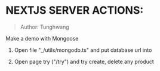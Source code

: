 # NEXTJS SERVER ACTIONS:

> Author: Tunghwang

Make a demo with Mongoose

1. Open file "_/utils/mongodb.ts" and put database url into

2. Open page try ("/try") and try create, delete any product
